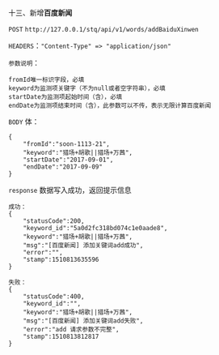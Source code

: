 十三、新增**百度新闻**

`POST` `http://127.0.0.1/stq/api/v1/words/addBaiduXinwen`

`HEADERS`：`"Content-Type" => "application/json"`

`参数说明`：

```
fromId唯一标识字段，必填
keyword为监测项关键字（不为null或者空字符串），必填
startDate为监测项起始时间（含），必填
endDate为监测项结束时间（含），此参数可以不传，表示无限计算百度新闻
```

`BODY` 体：

```
{
	"fromId":"soon-1113-21",
	"keyword":"猎场+胡歌||猎场+万茜",
	"startDate":"2017-09-01",
	"endDate":"2017-09-09"
}
```

`response` 数据写入成功，返回提示信息

```
成功：
{
	"statusCode":200,
	"keyword_id":"5a0d2fc318bd074c1e0aade8",
	"keyword":"猎场+胡歌||猎场+万茜",
	"msg":"[百度新闻] 添加关键词add成功",
	"error":"",
	"stamp":1510813635596
}

失败：
{
	"statusCode":400,	
	"keyword_id":"",
	"keyword":"猎场+胡歌||猎场+万茜",
	"msg":"[百度新闻] 添加关键词add失败",
	"error":"add 请求参数不完整",
	"stamp":1510813812817
}

```